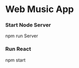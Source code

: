 # Web Music App

<h3> Start Node Server</h3>
<p>npm run Server</p>


<h3> Run React</h3>
<p> npm start </p>